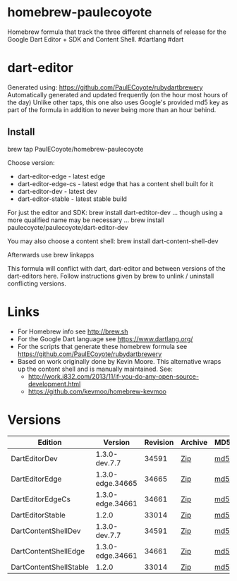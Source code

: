 homebrew-paulecoyote
====================

Homebrew formula that track the three different channels of release for the Google Dart Editor + SDK and Content Shell.  #dartlang #dart

dart-editor
===========

Generated using: https://github.com/PaulECoyote/rubydartbrewery
Automatically generated and updated frequently (on the hour most hours of the day)
Unlike other taps, this one also uses Google's provided md5 key as part of the formula in addition to never being more than an hour behind.

Install
-------
brew tap PaulECoyote/homebrew-paulecoyote

Choose version:
* dart-editor-edge - latest edge
* dart-editor-edge-cs - latest edge that has a content shell built for it
* dart-editor-dev - latest dev
* dart-editor-stable - latest stable build

For just the editor and SDK:
brew install dart-edtitor-dev
... though using a more qualified name may be necessary ...
brew install paulecoyote/paulecoyote/dart-editor-dev

You may also choose a content shell:
brew install dart-content-shell-dev

Afterwards use 
brew linkapps

This formula will conflict with dart, dart-editor and between versions of the dart-editors here.  Follow instructions given by brew to unlink / uninstall conflicting versions.

Links
=====
* For Homebrew info see http://brew.sh
* For the Google Dart language see https://www.dartlang.org/
* For the scripts that generate these homebrew formula see https://github.com/PaulECoyote/rubydartbrewery
* Based on work originally done by Kevin Moore. This alternative wraps up the content shell and is manually maintained.  See: 
    * http://work.j832.com/2013/11/if-you-do-any-open-source-development.html
    * https://github.com/kevmoo/homebrew-kevmoo

Versions
========
| Edition | Version | Revision | Archive | MD5 | Notes |
| ------- | ------- | -------- | ------- | --- | ----- |
| DartEditorDev | 1.3.0-dev.7.7 | 34591 | [Zip](http://storage.googleapis.com/dart-archive/channels/dev/release/34591/editor/darteditor-macos-x64.zip) | [md5](http://storage.googleapis.com/dart-archive/channels/dev/release/34591/editor/darteditor-macos-x64.zip.md5sum) | [Changes](http://storage.googleapis.com/dart-archive/channels/dev/release/latest/changelog.html) |
| DartEditorEdge | 1.3.0-edge.34665 | 34665 | [Zip](http://storage.googleapis.com/dart-archive/channels/be/raw/34665/editor/darteditor-macos-x64.zip) | [md5](http://storage.googleapis.com/dart-archive/channels/be/raw/34665/editor/darteditor-macos-x64.zip.md5sum) | - |
| DartEditorEdgeCs | 1.3.0-edge.34661 | 34661 | [Zip](http://storage.googleapis.com/dart-archive/channels/be/raw/34661/editor/darteditor-macos-x64.zip) | [md5](http://storage.googleapis.com/dart-archive/channels/be/raw/34661/editor/darteditor-macos-x64.zip.md5sum) | - |
| DartEditorStable | 1.2.0 | 33014 | [Zip](http://storage.googleapis.com/dart-archive/channels/stable/release/33014/editor/darteditor-macos-x64.zip) | [md5](http://storage.googleapis.com/dart-archive/channels/stable/release/33014/editor/darteditor-macos-x64.zip.md5sum) | [Changes](http://storage.googleapis.com/dart-archive/channels/stable/release/latest/changelog.html) |
| DartContentShellDev | 1.3.0-dev.7.7 | 34591 | [Zip](http://storage.googleapis.com/dart-archive/channels/dev/release/34591/dartium/content_shell-macos-ia32-release.zip) | [md5](http://storage.googleapis.com/dart-archive/channels/dev/release/34591/dartium/content_shell-macos-ia32-release.zip.md5sum) | - |
| DartContentShellEdge | 1.3.0-edge.34661 | 34661 | [Zip](http://storage.googleapis.com/dart-archive/channels/be/raw/34661/dartium/content_shell-macos-ia32-release.zip) | [md5](http://storage.googleapis.com/dart-archive/channels/be/raw/34661/dartium/content_shell-macos-ia32-release.zip.md5sum) | - |
| DartContentShellStable | 1.2.0 | 33014 | [Zip](http://storage.googleapis.com/dart-archive/channels/stable/release/33014/dartium/content_shell-macos-ia32-release.zip) | [md5](http://storage.googleapis.com/dart-archive/channels/stable/release/33014/dartium/content_shell-macos-ia32-release.zip.md5sum) | - |
